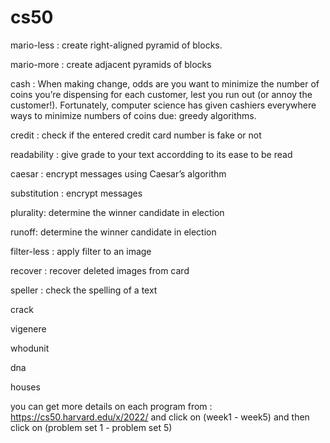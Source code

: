 # cs50

mario-less : create right-aligned pyramid of blocks.

mario-more : create adjacent pyramids of blocks

cash : When making change, odds are you want to minimize the number of coins you’re dispensing for each customer, lest you run out (or annoy the customer!). Fortunately,
computer science has given cashiers everywhere ways to minimize numbers of coins due: greedy algorithms.

credit : check if the entered credit card number is fake or not

readability : give grade to your text accordding to its ease to be read 

caesar : encrypt messages using Caesar’s algorithm

substitution : encrypt messages

plurality: determine the winner candidate in election

runoff: determine the winner candidate in election

filter-less : apply filter to an image 

recover : recover deleted images from card

speller : check the spelling of a text

crack 

vigenere

whodunit

dna

houses


you can get more details on each program from : https://cs50.harvard.edu/x/2022/  and click on (week1 - week5) and then click on (problem set 1 - problem set 5) 










